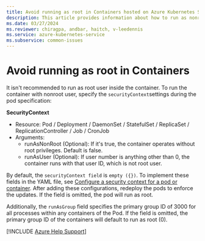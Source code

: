```yaml
---
title: Avoid running as root in Containers hosted on Azure Kubernetes Service
description: This article provides information about how to run as nonroot user in containers by using the securityContext field.
ms.date: 03/27/2024
ms.reviewer: chiragpa, andbar, haitch, v-leedennis
ms.service: azure-kubernetes-service
ms.subservice: common-issues
---
```

# Avoid running as root in Containers

It isn't recommended to run as root user inside the container. To run the container with nonroot user, specify the `securityContext`settings during the pod specification:

**SecurityContext**

- Resource: Pod / Deployment / DaemonSet / StatefulSet / ReplicaSet / ReplicationController / Job / CronJob
- Arguments:
    - runAsNonRoot (Optional): If it's true, the container operates without root privileges. Default is false.
    - runAsUser (Optional): If user number is anything other than 0,  the container runs with that user ID, which is not root user. 

By default, the `securityContext field` is `empty ({})`. To implement these fields in the YAML file, see [Configure a security context for a pod or container](https://kubernetes.io/docs/tasks/configure-pod-container/security-context/). After adding these configurations, redeploy the pods to enforce the updates. If the field is omitted, the pod will run as root.

Additionally, the `runAsGroup` field specifies the primary group ID of 3000 for all processes within any containers of the Pod. If the field is omitted, the primary group ID of the containers will default to run as root (0).


[!INCLUDE [Azure Help Support](../../includes/azure-help-support.md)]
